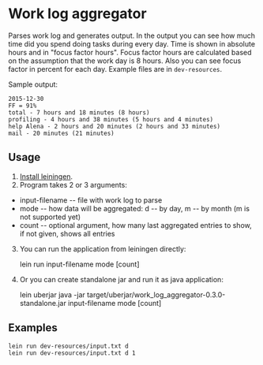 # Work log aggregator

Parses work log and generates output.
In the output you can see how much time did you spend doing tasks during every day. Time is shown in absolute hours 
and in "focus factor hours". Focus factor hours are calculated based on the assumption that the work day is 8 hours.
Also you can see focus factor in percent for each day.
Example files are in `dev-resources`.

Sample output:

    2015-12-30
    FF = 91%
    total - 7 hours and 18 minutes (8 hours)
    profiling - 4 hours and 38 minutes (5 hours and 4 minutes)
    help Alena - 2 hours and 20 minutes (2 hours and 33 minutes)
    mail - 20 minutes (21 minutes)

## Usage

1. [Install leiningen](http://leiningen.org/#install).
2. Program takes 2 or 3 arguments:
 - input-filename -- file with work log to parse
 - mode -- how data will be aggregated: d -- by day, m -- by month (m is not supported yet)
 - count -- optional argument, how many last aggregated entries to show, if not given, shows all entries 
3. You can run the application from leiningen directly:


    lein run input-filename mode [count]

4. Or you can create standalone jar and run it as java application:


    lein uberjar
    java -jar target/uberjar/work_log_aggregator-0.3.0-standalone.jar input-filename mode [count]

## Examples

    lein run dev-resources/input.txt d
    lein run dev-resources/input.txt d 1

